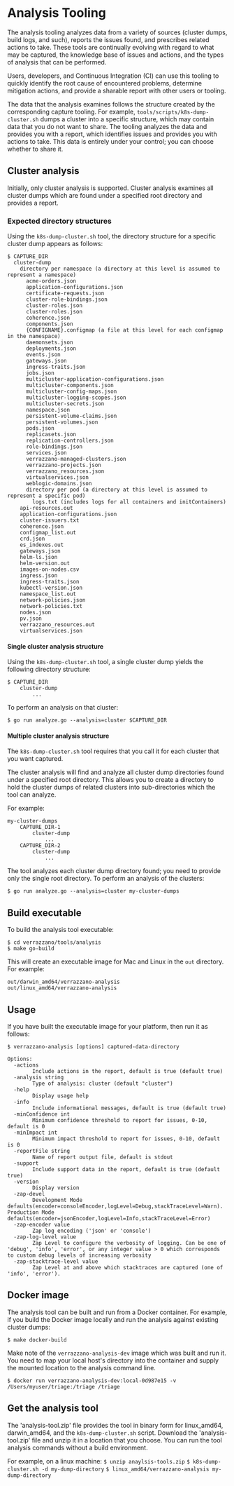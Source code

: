 # Analysis Tooling
The analysis tooling analyzes data from a variety of sources (cluster dumps, build logs, and such), reports the issues found, and prescribes related actions to take.  These tools are continually evolving with regard to what may be captured, the knowledge base of issues and actions, and the types of analysis that can be performed.

Users, developers, and Continuous Integration (CI) can use this tooling to quickly identify the root cause of encountered problems, determine mitigation actions, and provide a sharable report with other users or tooling.

The data that the analysis examines follows the structure created by the corresponding capture tooling. For example, `tools/scripts/k8s-dump-cluster.sh` dumps a cluster into a specific structure, which may contain data that you do not want to share. The tooling analyzes the data and provides you with a report, which identifies issues and provides you with actions to take. This data is entirely under your control; you can choose whether to share it.


## Cluster analysis

Initially, only cluster analysis is supported. Cluster analysis examines all cluster dumps which are found under a specified root directory and provides a report.

### Expected directory structures

Using the `k8s-dump-cluster.sh` tool, the directory structure for a specific cluster dump appears as follows:

    $ CAPTURE_DIR
      cluster-dump
        directory per namespace (a directory at this level is assumed to represent a namespace)
          acme-orders.json
          application-configurations.json
          certificate-requests.json
          cluster-role-bindings.json
          cluster-roles.json
          cluster-roles.json
          coherence.json
          components.json
          {CONFIGNAME}.configmap (a file at this level for each configmap in the namespace)
          daemonsets.json
          deployments.json
          events.json
          gateways.json
          ingress-traits.json
          jobs.json
          multicluster-application-configurations.json
          multicluster-components.json
          multicluster-config-maps.json
          multicluster-logging-scopes.json
          multicluster-secrets.json
          namespace.json
          persistent-volume-claims.json
          persistent-volumes.json
          pods.json
          replicasets.json
          replication-controllers.json
          role-bindings.json
          services.json
          verrazzano-managed-clusters.json
          verrazzano-projects.json
          verrazzano_resources.json
          virtualservices.json
          weblogic-domains.json
          directory per pod (a directory at this level is assumed to represent a specific pod)
            logs.txt (includes logs for all containers and initContainers)
        api-resources.out
        application-configurations.json
        cluster-issuers.txt
        coherence.json
        configmap_list.out
        crd.json
        es_indexes.out
        gateways.json
        helm-ls.json
        helm-version.out
        images-on-nodes.csv
        ingress.json
        ingress-traits.json
        kubectl-version.json
        namespace_list.out
        network-policies.json
        network-policies.txt
        nodes.json
        pv.json
        verrazzano_resources.out
        virtualservices.json

#### Single cluster analysis structure

Using the `k8s-dump-cluster.sh` tool, a single cluster dump yields the following directory structure:

    $ CAPTURE_DIR
        cluster-dump
            ...

To perform an analysis on that cluster:

`$ go run analyze.go --analysis=cluster $CAPTURE_DIR`

#### Multiple cluster analysis structure

The `k8s-dump-cluster.sh` tool requires that you call it for each cluster that you want captured.

The cluster analysis will find and analyze all cluster dump directories found under a specified root directory.
This allows you to create a directory to hold the cluster dumps of related clusters into sub-directories which the tool can analyze.

For example:

    my-cluster-dumps
        CAPTURE_DIR-1
            cluster-dump
                ...
        CAPTURE_DIR-2
            cluster-dump
                ...

The tool analyzes each cluster dump directory found; you need to provide only the single root directory. To perform an analysis of the clusters:

`$ go run analyze.go --analysis=cluster my-cluster-dumps`

## Build executable
To build the analysis tool executable:

```
$ cd verrazzano/tools/analysis
$ make go-build
```

This will create an executable image for Mac and Linux in the `out` directory. For example:
```
out/darwin_amd64/verrazzano-analysis
out/linux_amd64/verrazzano-analysis
```
## Usage
If you have built the executable image for your platform, then run it as follows:
```
$ verrazzano-analysis [options] captured-data-directory

Options:
  -actions
        Include actions in the report, default is true (default true)
  -analysis string
        Type of analysis: cluster (default "cluster")
  -help
        Display usage help
  -info
        Include informational messages, default is true (default true)
  -minConfidence int
        Minimum confidence threshold to report for issues, 0-10, default is 0
  -minImpact int
        Minimum impact threshold to report for issues, 0-10, default is 0
  -reportFile string
        Name of report output file, default is stdout
  -support
        Include support data in the report, default is true (default true)
  -version
        Display version
  -zap-devel
        Development Mode defaults(encoder=consoleEncoder,logLevel=Debug,stackTraceLevel=Warn). Production Mode defaults(encoder=jsonEncoder,logLevel=Info,stackTraceLevel=Error)
  -zap-encoder value
        Zap log encoding ('json' or 'console')
  -zap-log-level value
        Zap Level to configure the verbosity of logging. Can be one of 'debug', 'info', 'error', or any integer value > 0 which corresponds to custom debug levels of increasing verbosity
  -zap-stacktrace-level value
        Zap Level at and above which stacktraces are captured (one of 'info', 'error').
```


## Docker image
The analysis tool can be built and run from a Docker container. For example, if you build the Docker image locally and run the analysis against existing cluster dumps:

  `$ make docker-build`

   Make note of the `verrazzano-analysis-dev` image which was built and run it. You need to map your local host's directory into the container and supply the mounted location to the analysis command line.

  `$ docker run verrazzano-analysis-dev:local-0d987e15 -v /Users/myuser/triage:/triage /triage`

## Get the analysis tool
The 'analysis-tool.zip' file provides the tool in binary form for linux_amd64, darwin_amd64, and the `k8s-dump-cluster.sh` script.
Download the 'analysis-tool.zip' file and unzip it in a location that you choose. You can run the tool analysis commands without a build environment.

For example, on a linux machine:
  `$ unzip anaylsis-tools.zip`
  `$ k8s-dump-cluster.sh -d my-dump-directory`
  `$ linux_amd64/verrazzano-analysis my-dump-directory`
